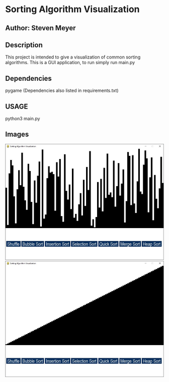 # Sorting Algorithm Visualization

## Author: Steven Meyer
## Description
This project is intended to give a visualization of common sorting algorithms.
This is a GUI application, to run simply run main.py

## Dependencies
pygame
(Dependencies also listed in requirements.txt)

## USAGE
python3 main.py

## Images
![Image of GUI (unsorted)](/unsorted.JPG)
![Image of GUI (sorted)](/sorted.JPG)
